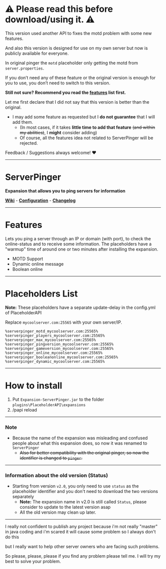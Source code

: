 
# ⚠ Please read this before download/using it. ⚠ 
This version used another API to fixes the motd problem with some new features.

And also this version is designed for use on my own server but now is publicly available for everyone.

In original pinger the `motd` placeholder only getting the motd from `server.properties`.

If you don’t need any of these feature or the original version is enough for you to use, you don’t need to switch to this version.

**Still not sure? Recommend you read the [features](https://github.com/HappyAreaBean/Pinger-PAPI-Expansion#features) list first.**

Let me first declare that I did not say that this version is better than the original.
* I may add some feature as requested but I **do not guarantee** that I will add them. 
  * (In most cases, if it takes **little time to add that feature** ~~(and within my abilities)~~, I **might** consider adding)
  * Of course, all the features idea not related to ServerPinger will be rejected.

Feedback / Suggestions always welcome! ❤

---

# ServerPinger
**Expansion that allows you to ping servers for information**

**[Wiki](https://github.com/HappyAreaBean/ServerPinger-PAPI-Expansion/wiki)** - **[Configuration](https://github.com/HappyAreaBean/ServerPinger-PAPI-Expansion/wiki/Configuration)** - **[Changelog](https://github.com/HappyAreaBean/ServerPinger-PAPI-Expansion/wiki/Changelog)**

---

# Features
Lets you ping a server through an IP or domain (with port), to check the online-status and to receive some information.
The placeholders have a "warmup" time of around one or two minutes after installing the expansion.
* MOTD Support
* Dynamic online message
* Boolean online

---

# Placeholders List
**Note:** These placeholders have a separate update-delay in the config.yml of PlaceholderAPI

Replace `mycoolserver.com:25565` with your own server/IP.
```
%serverpinger_motd_mycoolserver.com:25565%
%serverpinger_players_mycoolserver.com:25565%
%serverpinger_max_mycoolserver.com:25565%
%serverpinger_pingversion_mycoolserver.com:25565%
%serverpinger_gameversion_mycoolserver.com:25565%
%serverpinger_online_mycoolserver.com:25565%
%serverpinger_booleanonline_mycoolserver.com:25565%
%serverpinger_dynamic_mycoolserver.com:25565%
```

---

# How to install
1. Put `Expansion-ServerPinger.jar` to the folder `plugins\PlaceholderAPI\expansions`
2. /papi reload

---

### Note
* Because the name of the expansion was misleading and confused people about what this expansion does, so now it was renamed to `ServerPinger`
  * ~~Also for better compatibility with the original pinger, so now the identifier is changed to `pinger`.~~

---

### Information about the old version (Status)
* Starting from version `v2.0`, you only need to use `status` as the placeholder identifier and you don't need to download the two versions separately 
  * **Note:** The expansion name in v2.0 is still called `Status`, please consider to update to the latest version asap
  * All the old version may clean up later.

---

I really not confident to publish any project because i'm not really "master" in java coding and i'm scared it will cause some problem so I always don't do this

but I really want to help other server owners who are facing such problems.

So please, please, please if you find any problem please tell me. I will try my best to solve your problem.
